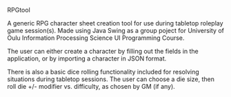 RPGtool

A generic RPG character sheet creation tool for use during tabletop roleplay game session(s).
Made using Java Swing as a group poject for University of Oulu Information Processing Science UI Programming Course.

The user can either create a character by filling out the fields in the application, or by importing a character in JSON format.

There is also a basic dice rolling functionality included for resolving situations during tabletop sessions.
The user can choose a die size, then roll die +/- modifier vs. difficulty, as chosen by GM (if any).
